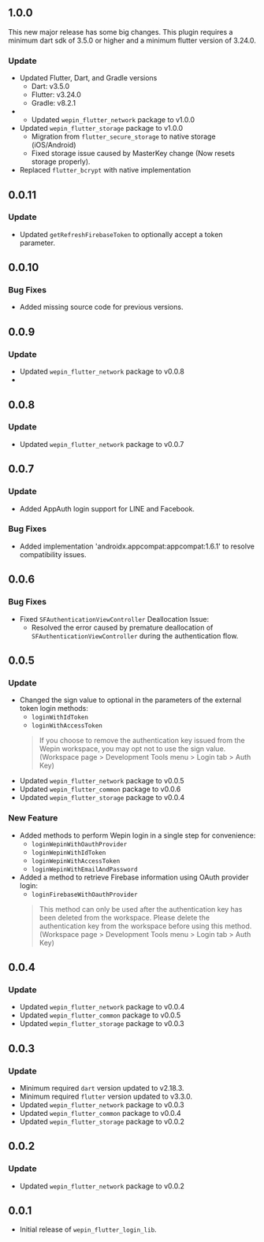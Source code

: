 ## 1.0.0

This new major release has some big changes.
This plugin requires a minimum dart sdk of 3.5.0 or higher and a minimum flutter version of 3.24.0.

### Update
- Updated Flutter, Dart, and Gradle versions
  - Dart: v3.5.0
  - Flutter: v3.24.0
  - Gradle: v8.2.1
- - Updated `wepin_flutter_network` package to v1.0.0
- Updated `wepin_flutter_storage` package to v1.0.0
  - Migration from `flutter_secure_storage` to native storage (iOS/Android)
  - Fixed storage issue caused by MasterKey change (Now resets storage properly).
- Replaced `flutter_bcrypt` with native implementation

## 0.0.11

### Update
 - Updated `getRefreshFirebaseToken` to optionally accept a token parameter.

## 0.0.10

### Bug Fixes
- Added missing source code for previous versions.

## 0.0.9

### Update
- Updated `wepin_flutter_network` package to v0.0.8
- 
## 0.0.8

### Update
- Updated `wepin_flutter_network` package to v0.0.7

## 0.0.7

### Update
 - Added AppAuth login support for LINE and Facebook.

### Bug Fixes
 - Added implementation 'androidx.appcompat:appcompat:1.6.1' to resolve compatibility issues.

## 0.0.6

### Bug Fixes
- Fixed `SFAuthenticationViewController` Deallocation Issue:
  - Resolved the error caused by premature deallocation of `SFAuthenticationViewController` during the authentication flow.


## 0.0.5

### Update
 - Changed the sign value to optional in the parameters of the external token login methods:
   - `loginWithIdToken`
   - `loginWithAccessToken` 
    > If you choose to remove the authentication key issued from the Wepin workspace, you may opt not to use the sign value.
    > (Workspace page > Development Tools menu > Login tab > Auth Key)
 - Updated `wepin_flutter_network` package to v0.0.5
 - Updated `wepin_flutter_common` package to v0.0.6
 - Updated `wepin_flutter_storage` package to v0.0.4

### New Feature
 - Added methods to perform Wepin login in a single step for convenience:
   - `loginWepinWithOauthProvider`
   - `loginWepinWithIdToken`
   - `loginWepinWithAccessToken`
   - `loginWepinWithEmailAndPassword`
 - Added a method to retrieve Firebase information using OAuth provider login:
   - `loginFirebaseWithOauthProvider`
    > This method can only be used after the authentication key has been deleted from the workspace.
    > Please delete the authentication key from the workspace before using this method.
    > (Workspace page > Development Tools menu > Login tab > Auth Key)

## 0.0.4

### Update
  - Updated `wepin_flutter_network` package to v0.0.4
  - Updated `wepin_flutter_common` package to v0.0.5
  - Updated `wepin_flutter_storage` package to v0.0.3

## 0.0.3

### Update
  - Minimum required `dart` version updated to v2.18.3.
  - Minimum required `flutter` version updated to v3.3.0.
  - Updated `wepin_flutter_network` package to v0.0.3
  - Updated `wepin_flutter_common` package to v0.0.4
  - Updated `wepin_flutter_storage` package to v0.0.2

## 0.0.2

### Update
  - Updated `wepin_flutter_network` package to v0.0.2 


## 0.0.1

- Initial release of `wepin_flutter_login_lib`.
